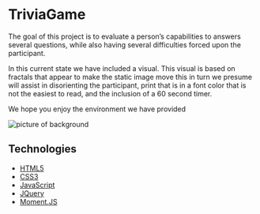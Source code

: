 # TriviaGame
The goal of this project is to evaluate a person’s capabilities to answers several questions, 
while also having several difficulties forced upon the participant.

In this current state we have included a visual. This visual is based on fractals that appear to make the static image move
this in turn we presume will assist in disorienting the participant, 
print that is in a font color that is not the easiest to read,
and the inclusion of a 60 second timer.

We hope you enjoy the environment we have provided  

![picture of background]()

## Technologies 

* [HTML5](https://www.w3.org/TR/html52/)
* [CSS3](http://www.css3.info/)
* [JavaScript](https://www.javascript.com/)
* [JQuery](https://code.jquery.com/)
* [Moment.JS](https://momentjs.com/docs/)
